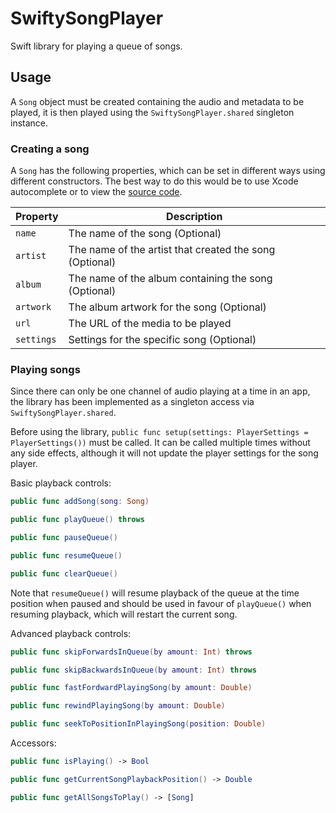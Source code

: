 # SwiftySongPlayer

Swift library for playing a queue of songs.

## Usage

A `Song` object must be created containing the audio and metadata to be played, it is then played using the `SwiftySongPlayer.shared` singleton instance.

### Creating a song

A `Song` has the following properties, which can be set in different ways using different constructors. The best way to do this would be to use Xcode autocomplete or to view the [source code](Sources/SwiftySongPlayer/Song.swift).

| Property  | Description                                             |
|-----------|---------------------------------------------------------|
| `name`    | The name of the song (Optional)                         |
| `artist`  | The name of the artist that created the song (Optional) |
| `album`   | The name of the album containing the song (Optional)    |
| `artwork` | The album artwork for the song (Optional)               |
| `url`     | The URL of the media to be played                       |
| `settings`| Settings for the specific song (Optional)               |

### Playing songs

Since there can only be one channel of audio playing at a time in an app, the library has been implemented as a singleton access via `SwiftySongPlayer.shared`. 

Before using the library, `public func setup(settings: PlayerSettings = PlayerSettings())` must be called. It can be called multiple times without any side effects, although it will not update the player settings for the song player.

Basic playback controls:

```swift
public func addSong(song: Song)
```
```swift
public func playQueue() throws
```
```swift
public func pauseQueue()
```
```swift
public func resumeQueue()
```
```swift
public func clearQueue()
```
Note that `resumeQueue()` will resume playback of the queue at the time position when paused and should be used in favour of `playQueue()` when resuming playback, which will restart the current song.

Advanced playback controls:
```swift
public func skipForwardsInQueue(by amount: Int) throws
```
```swift
public func skipBackwardsInQueue(by amount: Int) throws
```
```swift
public func fastFordwardPlayingSong(by amount: Double)
```
```swift
public func rewindPlayingSong(by amount: Double)
```
```swift
public func seekToPositionInPlayingSong(position: Double)
```

Accessors:
```swift
public func isPlaying() -> Bool
```
```swift
public func getCurrentSongPlaybackPosition() -> Double
```
```swift
public func getAllSongsToPlay() -> [Song]
```
